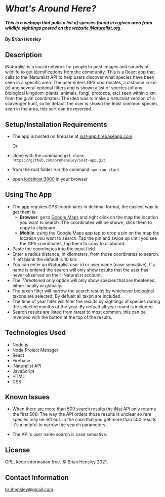 # _What's Around Here?_

#### _This is a webapp that pulls a list of species found in a given area from wildlife sightings posted on the website [iNaturalist.org](https://www.inaturalist.org)._

#### By _**Brian Hensley**_

## Description

iNaturalist is a social network for people to post images and sounds of wildlife to get identifications from the community. This is a React app that calls to the iNaturalist API to help users discover what species have been seen in a specific area.  The user enters GPS coordinates, a distance in km (_x_) and several optional filters and is shown a list of species (of any biological kingdom: plants, animals, fungi, protozoa, etc) seen within _x_ km from the givin coordinates. The idea was to make a naturalist version of a scavenger hunt, so by default the user is shown the least common species seen in the area, this sort can be reversed.

## Setup/Installation Requirements

* The app is hosted on firebase at [inat-app.firebaseapp.com](https://inat-app.firebaseapp.com/)
    
    Or

* clone with the command `git clone https://github.com/brnhensley/inat-app.git`
* from the root folder run the command `npm run start`
* open [localhost:3000](http://localhost:3000/) in your browser

## Using The App

* The app requires GPS coordinates in decimal format, the easiest way to get them is:
    * **Browser**: go to [Google Maps](https://www.google.com/maps) and right click on the map the location you want to search. The coordinates will be shown, click them to copy to clipboard.
    * **Mobile**: using the Google Maps app tap to drop a pin on the map the location you want to search. Tap the pin and swipe up until you see the GPS coordinates, tap them to copy to clipboard.
* Paste the coordinates into the input field.
* Enter a radius distance, in kilometers, from those coordinates to search. If left blank the default is 10 km.
* You can enter an iNaturalist user id or user name (case sensative). If a name is entered the search will only show results that the user has never observed on their iNaturalist account.
* The _Threatened only_ option will only show species that are theatened, either locally or globally.
* The taxon filter will narrow the search results by whichever biological taxons are selected. By defualt all taxon are included.
* The time of year filter will filter the results by sightings of species during the selected months of the year. By defualt all year round is included.
* Search results are listed from rarest to most common, this can be reversed with the button at the top of the results.

## Technologies Used

* Node.js
* Node Project Manager
* React
* Firebase
* iNaturalist API
* JavaScript
* HTML
* CSS

## Known Issues

* When there are more than 500 search results the iNat API only returns the first 500. The way the API orders those results is unclear so rare species may be left out. In the case that you get more than 500 results it's a helpful to narrow the search parameters.

* The API's user name search is case sensative.

## License

GPL, keep information free. © Brian Hensley 2021. 

## Contact Information

brnhensley@gmail.com